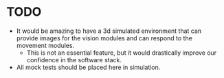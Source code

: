# TODO

* It would be amazing to have a 3d simulated environment that can provide
   images for the vision modules and can respond to the movement modules.
   * This is not an essential feature, but it would drastically improve our
      confidence in the software stack.
* All mock tests should be placed here in simulation.

